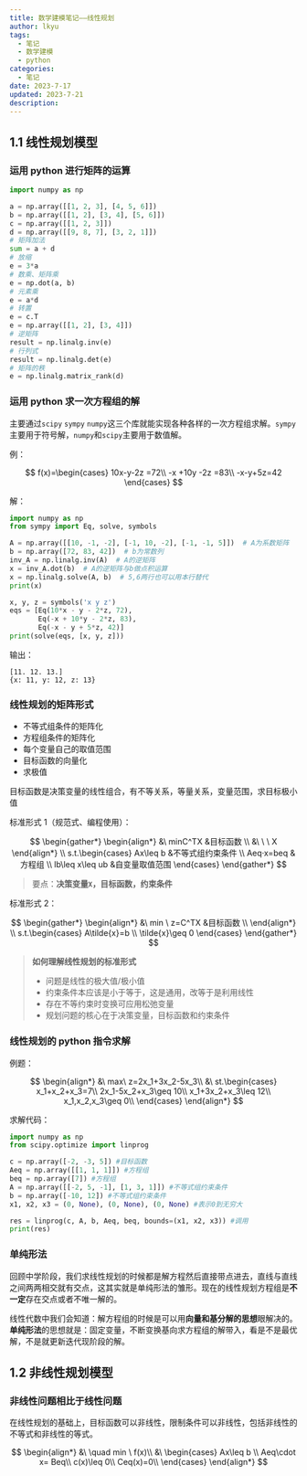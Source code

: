 ```yaml
---
title: 数学建模笔记——线性规划
author: lkyu
tags:
  - 笔记
  - 数学建模
  - python
categories:
  - 笔记
date: 2023-7-17
updated: 2023-7-21
description:
---
```


## 1.1 线性规划模型

### 运用 python 进行矩阵的运算

```python
import numpy as np

a = np.array([[1, 2, 3], [4, 5, 6]])
b = np.array([[1, 2], [3, 4], [5, 6]])
c = np.array([[1, 2, 3]])
d = np.array([[9, 8, 7], [3, 2, 1]])
# 矩阵加法
sum = a + d
# 放缩
e = 3*a
# 数乘、矩阵乘
e = np.dot(a, b)
# 元素乘
e = a*d
# 转置
e = c.T
e = np.array([[1, 2], [3, 4]])
# 逆矩阵
result = np.linalg.inv(e)
# 行列式
result = np.linalg.det(e)
# 矩阵的秩
e = np.linalg.matrix_rank(d)
```

### 运用 python 求一次方程组的解

主要通过`scipy` `sympy` `numpy`这三个库就能实现各种各样的一次方程组求解。`sympy`主要用于符号解，`numpy`和`scipy`主要用于数值解。

例：

$$
f(x)=\begin{cases}
10x-y-2z =72\\
-x +10y -2z =83\\
-x-y+5z=42
\end{cases}
$$

解：

```python
import numpy as np
from sympy import Eq, solve, symbols

A = np.array([[10, -1, -2], [-1, 10, -2], [-1, -1, 5]])  # A为系数矩阵
b = np.array([72, 83, 42])  # b为常数列
inv_A = np.linalg.inv(A)  # A的逆矩阵
x = inv_A.dot(b)  # A的逆矩阵与b做点积运算
x = np.linalg.solve(A, b)  # 5,6两行也可以用本行替代
print(x)

x, y, z = symbols('x y z')
eqs = [Eq(10*x - y - 2*z, 72),
       Eq(-x + 10*y - 2*z, 83),
       Eq(-x - y + 5*z, 42)]
print(solve(eqs, [x, y, z]))
```

输出：

```text
[11. 12. 13.]
{x: 11, y: 12, z: 13}
```

### 线性规划的矩阵形式

- 不等式组条件的矩阵化
- 方程组条件的矩阵化
- 每个变量自己的取值范围
- 目标函数的向量化
- 求极值

目标函数是决策变量的线性组合，有不等关系，等量关系，变量范围，求目标极小值

标准形式 1（规范式、编程使用）：

$$
\begin{gather*}
\begin{align*}
&\ minC^TX &目标函数 \\
&\ \ \ X
\end{align*}  \\
s.t.\begin{cases}
Ax\leq b &不等式组约束条件 \\
Aeq·x=beq &方程组 \\
lb\leq x\leq ub &自变量取值范围
\end{cases}
\end{gather*}
$$

> 要点：**决策变量`X`，目标函数，约束条件**

标准形式 2：

$$
\begin{gather*}
\begin{align*}
&\ min \ z=C^TX &目标函数 \\
\end{align*}  \\
s.t.\begin{cases}
A\tilde{x}=b \\
\tilde{x}\geq 0
\end{cases}
\end{gather*}
$$

> **如何理解线性规划的标准形式**
>
> - 问题是线性的极大值/极小值
> - 约束条件本应该是小于等于，这是通用，改等于是利用线性
> - 存在不等约束时变换可应用松弛变量
> - 规划问题的核心在于决策变量，目标函数和约束条件

### 线性规划的 python 指令求解

例题：

$$
\begin{align*}
&\ max\ z=2x_1+3x_2-5x_3\\
&\ st.\begin{cases}
x_1+x_2+x_3=7\\
2x_1-5x_2+x_3\geq 10\\
x_1+3x_2+x_3\leq 12\\
x_1,x_2,x_3\geq 0\\
\end{cases}
\end{align*}
$$

求解代码：

```python
import numpy as np
from scipy.optimize import linprog

c = np.array([-2, -3, 5]) #目标函数
Aeq = np.array([[1, 1, 1]]) #方程组
beq = np.array([7]) #方程组
A = np.array([[-2, 5, -1], [1, 3, 1]]) #不等式组约束条件
b = np.array([-10, 12]) #不等式组约束条件
x1, x2, x3 = (0, None), (0, None), (0, None) #表示0到无穷大

res = linprog(c, A, b, Aeq, beq, bounds=(x1, x2, x3)) #调用
print(res)
```

### 单纯形法

回顾中学阶段，我们求线性规划的时候都是解方程然后直接带点进去，直线与直线之间两两相交就有交点，这其实就是单纯形法的雏形。现在的线性规划方程组是**不一定**存在交点或者不唯一解的。

线性代数中我们会知道：解方程组的时候是可以用**向量和基分解的思想**眼解决的。**单纯形法**的思想就是：固定变量，不断变换基向求方程组的解带入，看是不是最优解，不是就更新迭代现阶段的解。

## 1.2 非线性规划模型

### 非线性问题相比于线性问题

在线性规划的基础上，目标函数可以非线性，限制条件可以非线性，包括非线性的不等式和非线性的等式。

$$
\begin{align*}
&\ \quad min \ f(x)\\
&\ \begin{cases}
Ax\leq b \\
Aeq\cdot x= Beq\\
c(x)\leq 0\\
Ceq(x)=0\\
\end{cases}
\end{align*}
$$
